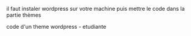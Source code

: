 il faut instaler wordpress sur votre machine puis mettre le code dans la partie thèmes


code d'un theme wordpress - etudiante
